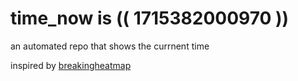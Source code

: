 # time_now is (( 1715382000970 ))

an automated repo that shows the currnent time

inspired by [breakingheatmap](https://github.com/breakingheatmap/breakingheatmap)
